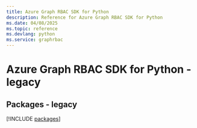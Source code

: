 ```yaml
---
title: Azure Graph RBAC SDK for Python
description: Reference for Azure Graph RBAC SDK for Python
ms.date: 04/08/2025
ms.topic: reference
ms.devlang: python
ms.service: graphrbac
---
```

# Azure Graph RBAC SDK for Python - legacy
## Packages - legacy
[!INCLUDE [packages](graph-rbac-index.md)]